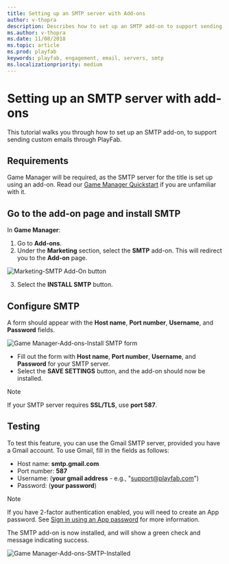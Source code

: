 ```yaml
---
title: Setting up an SMTP server with Add-ons
author: v-thopra
description: Describes how to set up an SMTP add-on to support sending custom emails through PlayFab.
ms.author: v-thopra
ms.date: 11/08/2018
ms.topic: article
ms.prod: playfab
keywords: playfab, engagement, email, servers, smtp
ms.localizationpriority: medium
---
```


# Setting up an SMTP server with add-ons

This tutorial walks you through how to set up an SMTP add-on, to support sending custom emails through PlayFab.

## Requirements

Game Manager will be required, as the SMTP server for the title is set up using an add-on. Read our [Game Manager Quickstart](../../../gamemanager/quickstart.md) if you are unfamiliar with it.

## Go to the add-on page and install SMTP

In **Game Manager**:

1. Go to **Add-ons**.
2. Under the **Marketing** section, select the **SMTP** add-on. This will redirect you to the **Add-on** page.

![Marketing-SMTP Add-On button](media/tutorials/marketing-smtp-add-on-button.png)  

3. Select the **INSTALL SMTP** button.

## Configure SMTP

A form should appear with the **Host name**, **Port number**, **Username**, and **Password** fields.

![Game Manager-Add-ons-Install SMTP form](media/tutorials/game-manager-add-ons-install-smtp-form.png)  

- Fill out the form with **Host name**, **Port number**, **Username**, and **Password** for your SMTP server.
- Select the **SAVE SETTINGS** button, and the add-on should now be installed.

> [!NOTE]
> If your SMTP server requires **SSL/TLS**, use **port 587**.

## Testing

To test this feature, you can use the Gmail SMTP server, provided you have a Gmail account. To use Gmail, fill in the fields as follows:

- Host name: **smtp.gmail.com**
- Port number: **587**
- Username: (**your gmail address** - e.g., "support@playfab.com")
- Password: (**your password**)

> [!NOTE]
> If you have 2-factor authentication enabled, you will need to create an App password. See [Sign in using an App password](https://support.google.com/accounts/answer/185833?hl=en) for more information.

The SMTP add-on is now installed, and will show a green check and message indicating success.

![Game Manager-Add-ons-SMTP-Installed](media/tutorials/game-manager-add-ons-smtp-installed.png)  

